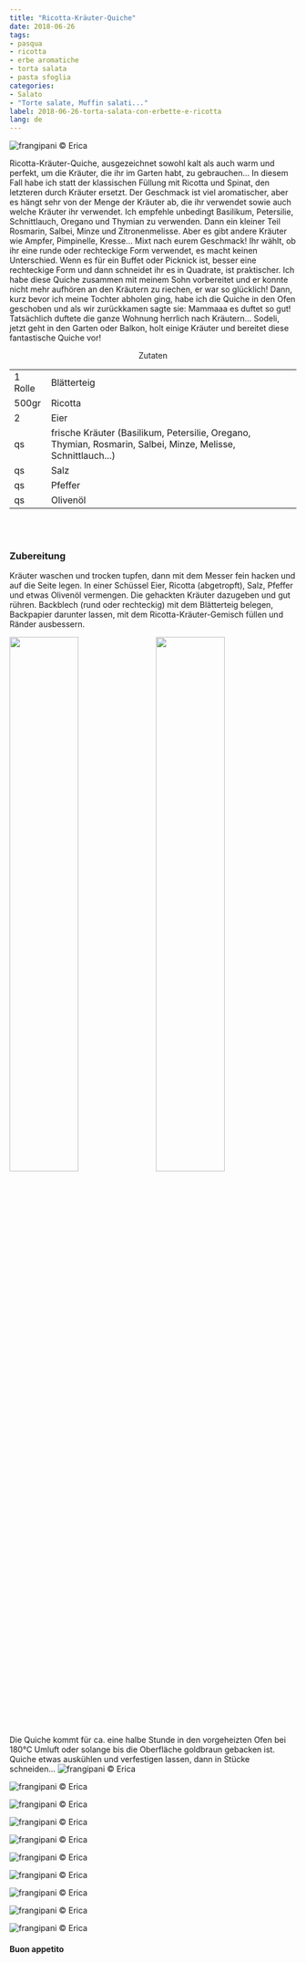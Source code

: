 ```yaml
---
title: "Ricotta-Kräuter-Quiche"
date: 2018-06-26
tags:
- pasqua
- ricotta
- erbe aromatiche
- torta salata
- pasta sfoglia
categories:
- Salato
- "Torte salate, Muffin salati..."
label: 2018-06-26-torta-salata-con-erbette-e-ricotta
lang: de
---
```

![](../2018-06-26-torta-salata-con-erbette-e-ricotta/header.jpg "frangipani © Erica")

Ricotta-Kräuter-Quiche, ausgezeichnet sowohl kalt als auch warm und perfekt, um die Kräuter, die ihr im Garten habt, zu gebrauchen... In diesem Fall habe ich statt der klassischen Füllung mit Ricotta und Spinat, den letzteren durch Kräuter ersetzt. Der Geschmack ist viel aromatischer, aber es hängt sehr von der Menge der Kräuter ab, die ihr verwendet sowie auch welche Kräuter ihr verwendet. Ich empfehle unbedingt Basilikum, Petersilie, Schnittlauch, Oregano und Thymian zu verwenden. Dann ein kleiner Teil Rosmarin, Salbei, Minze und Zitronenmelisse. Aber es gibt andere Kräuter wie Ampfer, Pimpinelle, Kresse... Mixt nach eurem Geschmack! Ihr wählt, ob ihr eine runde oder rechteckige Form verwendet, es macht keinen Unterschied. Wenn es für ein Buffet oder Picknick ist, besser eine rechteckige Form und dann schneidet ihr es in Quadrate, ist praktischer. Ich habe diese Quiche zusammen mit meinem Sohn vorbereitet und er konnte nicht mehr aufhören an den Kräutern zu riechen, er war so glücklich! Dann, kurz bevor ich meine Tochter abholen ging, habe ich die Quiche in den Ofen geschoben und als wir zurückkamen sagte sie: Mammaaa es duftet so gut! Tatsächlich duftete die ganze Wohnung herrlich nach Kräutern... Sodeli, jetzt geht in den Garten oder Balkon, holt einige Kräuter und bereitet diese fantastische Quiche vor!

<div id="wrapper" style="text-align: center">
  <div id="yourdiv" style="display: inline-block;">
    <div class="ingredients">
      <div class="ingredients-title">Zutaten</div>
      <table>
        <tbody>
          <tr>
            <td>1 Rolle</td>
            <td>Blätterteig</td>
          </tr>
          <tr>
            <td>500gr</td>
            <td>Ricotta</td>
          </tr>
          <tr>
            <td>2</td>
            <td>Eier</td>
          </tr>
          <tr>
            <td>qs</td>
            <td>frische Kräuter (Basilikum, Petersilie, Oregano, Thymian, Rosmarin, Salbei, Minze, Melisse, Schnittlauch...)</td>
          </tr>
          <tr>
            <td>qs</td>
            <td>Salz</td>
          </tr>
          <tr>
            <td>qs</td>
            <td>Pfeffer</td>
         </tr>
          <tr>
            <td>qs</td>
            <td>Olivenöl</td>
          </tr>
        </tbody>
      </table>
      <br></br>
    </div>
  </div>
</div>


<h3>
  <font color="grey">
    <i class="fa-solid fa-gears"></i>
  </font> Zubereitung
</h3>

Kräuter waschen und trocken tupfen, dann mit dem Messer fein hacken und auf die Seite legen. In einer Schüssel Eier, Ricotta (abgetropft), Salz, Pfeffer und etwas Olivenöl vermengen. Die gehackten Kräuter dazugeben und gut rühren. Backblech (rund oder rechteckig) mit dem Blätterteig belegen, Backpapier darunter lassen, mit dem Ricotta-Kräuter-Gemisch füllen und Ränder ausbessern.
<p>
  <div style="width: 100%; margin-bottom: 0">
    <img style="float: left; width: 49%; margin-right: 1%" src="../2018-06-26-torta-salata-con-erbette-e-ricotta/erbette.jpg" alt="" title="frangipani © Erica" />
    <img style="float: left; width: 49%; margin-left: 1%" src="../2018-06-26-torta-salata-con-erbette-e-ricotta/teglia.jpg" alt="" title="frangipani © Erica" />
    <div style="clear: both"></div>
  </div>
</p>

Die Quiche kommt für ca. eine halbe Stunde in den vorgeheizten Ofen bei 180°C Umluft oder solange bis die Oberfläche goldbraun gebacken ist. Quiche etwas auskühlen und verfestigen lassen, dann in Stücke schneiden...
![](../2018-06-26-torta-salata-con-erbette-e-ricotta/risultato1.jpg "frangipani © Erica")

![](../2018-06-26-torta-salata-con-erbette-e-ricotta/risultato2.jpg "frangipani © Erica")

![](../2018-06-26-torta-salata-con-erbette-e-ricotta/risultato3.jpg "frangipani © Erica")

![](../2018-06-26-torta-salata-con-erbette-e-ricotta/risultato4.jpg "frangipani © Erica")

![](../2018-06-26-torta-salata-con-erbette-e-ricotta/risultato5.jpg "frangipani © Erica")

![](../2018-06-26-torta-salata-con-erbette-e-ricotta/risultato6.jpg "frangipani © Erica")

![](../2018-06-26-torta-salata-con-erbette-e-ricotta/risultato7.jpg "frangipani © Erica")

![](../2018-06-26-torta-salata-con-erbette-e-ricotta/risultato8.jpg "frangipani © Erica")

![](../2018-06-26-torta-salata-con-erbette-e-ricotta/risultato9.jpg "frangipani © Erica")

![](../2018-06-26-torta-salata-con-erbette-e-ricotta/risultato10.jpg "frangipani © Erica")

<h4>Buon appetito
  <font color="red">
    <i class="fa-regular fa-face-smile"></i>
  </font>
</h4>
